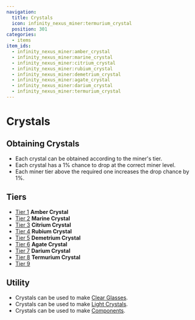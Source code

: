 ```yaml
---
navigation:
  title: Crystals
  icon: infinity_nexus_miner:termurium_crystal
  position: 301
categories:
  - items
item_ids:
  - infinity_nexus_miner:amber_crystal
  - infinity_nexus_miner:marine_crystal
  - infinity_nexus_miner:citrium_crystal
  - infinity_nexus_miner:rubium_crystal
  - infinity_nexus_miner:demetrium_crystal
  - infinity_nexus_miner:agate_crystal
  - infinity_nexus_miner:darium_crystal
  - infinity_nexus_miner:termurium_crystal
---
```


# Crystals

## Obtaining Crystals
- Each crystal can be obtained according to the miner's tier.
- Each crystal has a 1% chance to drop at the correct miner level.
- Each miner tier above the required one increases the drop chance by 1%.

## Tiers
- [Tier 1](miner_level_1.md) **<ItemImage id="infinity_nexus_miner:amber_crystal" /> Amber Crystal**
- [Tier 2](miner_level_2.md) **<ItemImage id="infinity_nexus_miner:marine_crystal" /> Marine Crystal**
- [Tier 3](miner_level_3.md) **<ItemImage id="infinity_nexus_miner:citrium_crystal" /> Citrium Crystal**
- [Tier 4](miner_level_4.md) **<ItemImage id="infinity_nexus_miner:rubium_crystal" /> Rubium Crystal**
- [Tier 5](miner_level_5.md) **<ItemImage id="infinity_nexus_miner:demetrium_crystal" /> Demetrium Crystal**
- [Tier 6](miner_level_6.md) **<ItemImage id="infinity_nexus_miner:agate_crystal" /> Agate Crystal**
- [Tier 7](miner_level_7.md) **<ItemImage id="infinity_nexus_miner:darium_crystal" /> Darium Crystal**
- [Tier 8](miner_level_8.md) **<ItemImage id="infinity_nexus_miner:termurium_crystal" /> Termurium Crystal**
- [Tier 9](miner_level_9.md) **<ItemImage id="infinity_nexus_miner:amber_crystal" /><ItemImage id="infinity_nexus_miner:marine_crystal" /><ItemImage id="infinity_nexus_miner:citrium_crystal" /><ItemImage id="infinity_nexus_miner:rubium_crystal" /><ItemImage id="infinity_nexus_miner:demetrium_crystal" /><ItemImage id="infinity_nexus_miner:agate_crystal" /><ItemImage id="infinity_nexus_miner:darium_crystal" /><ItemImage id="infinity_nexus_miner:termurium_crystal" />**

## Utility
- Crystals can be used to make [Clear Glasses](glasses.md).
- Crystals can be used to make [Light Crystals](light.md).
- Crystals can be used to make [Components](../core/components.md).

